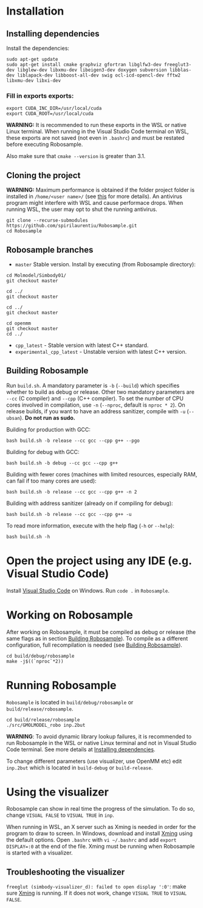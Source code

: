 # Installation

## Installing dependencies
Install the dependencies:
```
sudo apt-get update
sudo apt-get install cmake graphviz gfortran libglfw3-dev freeglut3-dev libglew-dev libxmu-dev libeigen3-dev doxygen subversion libblas-dev liblapack-dev libboost-all-dev swig ocl-icd-opencl-dev fftw2 libxmu-dev libxi-dev
```

### Fill in exports exports:
```
export CUDA_INC_DIR=/usr/local/cuda
export CUDA_ROOT=/usr/local/cuda
```
**WARNING:** It is recommended to run these exports in the WSL or native Linux terminal. When running in the Visual Studio Code terminal on WSL, these exports are not saved (not even in `.bashrc`) and must be restated before executing Robosample.

Also make sure that `cmake --version` is greater than 3.1.

##  Cloning the project
**WARNING:** Maximum performance is obtained if the folder project folder is installed in `/home/<user name>/` (see [this](https://docs.microsoft.com/en-us/windows/wsl/compare-versions#performance-across-os-file-systems) for more details). An antivirus program might interfere with WSL and cause performace drops. When running WSL, the user may opt to shut the running antivirus.
```
git clone --recurse-submodules https://github.com/spirilaurentiu/Robosample.git
cd Robosample
```

## Robosample branches
* `master` Stable version. Install by executing (from Robosample directory):
```
cd Molmodel/Simbody01/
git checkout master

cd ../
git checkout master

cd ../
git checkout master

cd openmm
git checkout master
cd ../
```
* `cpp_latest` - Stable version with latest C++ standard.
* `experimental_cpp_latest` - Unstable version with latest C++ version.

## Building Robosample
Run `build.sh`. A mandatory parameter is `-b` (`--build`) which specifies whether to build as debug or release. Other two mandatory parameters are `--cc` (C compiler) and `--cpp` (C++ compiler). To set the number of CPU cores involved in compilation, use `-n` (`--nproc`, default is `nproc * 2`). On release builds, if you want to have an address sanitizer, compile with `-u` (`--ubsan`). **Do not run as sudo.**

Building for production with GCC:
```
bash build.sh -b release --cc gcc --cpp g++ --pgo
```

Building for debug with GCC:
```
bash build.sh -b debug --cc gcc --cpp g++
```

Building with fewer cores (machines with limited resources, especially RAM, can fail if too many cores are used):
```
bash build.sh -b release --cc gcc --cpp g++ -n 2
```

Building with address sanitizer (already on if compiling for debug):
```
bash build.sh -b release --cc gcc --cpp g++ -u
```

To read more information, execute with the help flag (`-h` or `--help`):
```
bash build.sh -h
```

# Open the project using any IDE (e.g. Visual Studio Code)
Install [Visual Studio Code](https://code.visualstudio.com/) on Windows. Run `code .` in `Robosample`.

# Working on Robosample
After working on Robosample, it must be compiled as debug or release (the same flags as in section [Building Robosample](#building-robosample)). To compile as a different configuration, full recompilation is needed (see [Building Robosample](#building-robosample)).
```
cd build/debug/robosample
make -j$((`nproc`*2))
```

# Running Robosample
`Robosample` is located in `build/debug/robosample` or `build/release/robosample`.
```
cd build/release/robosample
./src/GMOLMODEL_robo inp.2but
```
**WARNING**: To avoid dynamic library lookup failures, it is recommended to run Robosample in the WSL or native Linux terminal and not in Visual Studio Code terminal. See more details at [Installing dependencies](#installing-dependencies).  
  
To change different parameters (use visualizer, use OpenMM etc) edit `inp.2but` which is located in `build-debug` or `build-release`.

# Using the visualizer
Robosample can show in real time the progress of the simulation. To do so, change `VISUAL FALSE` to `VISUAL TRUE` in `inp`.

When running in WSL, an X server such as Xming is needed in order for the program to draw to screen. In Windows, download and install [Xming](https://sourceforge.net/projects/xming/) using the default options. Open `.bashrc` with `vi ~/.bashrc` and add `export DISPLAY=:0` at the end of the file. Xming must be running when Robosample is started with a visualizer\.

## Troubleshooting the visualizer
`freeglut (simbody-visualizer_d): failed to open display ':0'`: make sure [Xming](#installing-xming) is running. If it does not work, change `VISUAL TRUE` to `VISUAL FALSE`.
